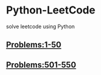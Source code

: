 # Python-LeetCode
solve leetcode using Python

## [Problems:1-50](./50)

## [Problems:501-550](./550)
